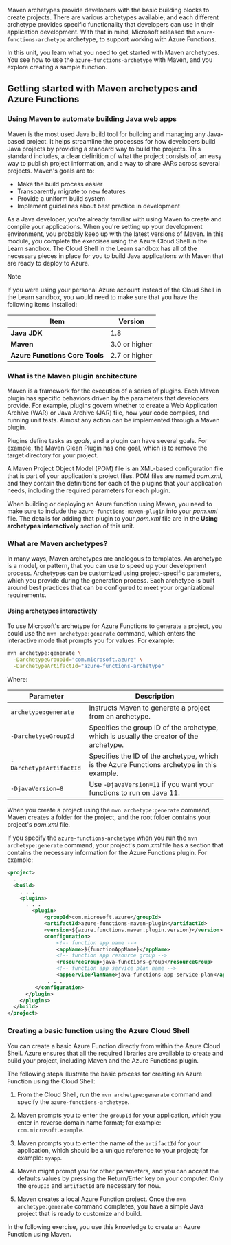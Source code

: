Maven archetypes provide developers with the basic building blocks to create projects. There are various archetypes available, and each different archetype provides specific functionality that developers can use in their application development. With that in mind, Microsoft released the `azure-functions-archetype` archetype, to support working with Azure Functions.

In this unit, you learn what you need to get started with Maven archetypes. You see how to use the `azure-functions-archetype` with Maven, and you explore creating a sample function.

## Getting started with Maven archetypes and Azure Functions

### Using Maven to automate building Java web apps

Maven is the most used Java build tool for building and managing any Java-based project. It helps streamline the processes for how developers build Java projects by providing a standard way to build the projects. This standard includes, a clear definition of what the project consists of, an easy way to publish project information, and a way to share JARs across several projects. Maven's goals are to:

- Make the build process easier
- Transparently migrate to new features
- Provide a uniform build system
- Implement guidelines about best practice in development

As a Java developer, you're already familiar with using Maven to create and compile your applications. When you're setting up your development environment, you probably keep up with the latest versions of Maven. In this module, you complete the exercises using the Azure Cloud Shell in the Learn sandbox. The Cloud Shell in the Learn sandbox has all of the necessary pieces in place for you to build Java applications with Maven that are ready to deploy to Azure.

> [!NOTE]
>
> If you were using your personal Azure account instead of the Cloud Shell in the Learn sandbox, you would need to make sure that you have the following items installed:
>  
> | Item | Version |
> |---|---|
> | **Java JDK** | 1.8 |
> | **Maven** | 3.0 or higher |
> | **Azure Functions Core Tools** | 2.7 or higher |
>  

### What is the Maven plugin architecture

Maven is a framework for the execution of a series of plugins. Each Maven plugin has specific behaviors driven by the parameters that developers provide. For example, plugins govern whether to create a Web Application Archive (WAR) or Java Archive (JAR) file, how your code compiles, and running unit tests. Almost any action can be implemented through a Maven plugin.

Plugins define tasks as *goals*, and a plugin can have several goals. For example, the Maven Clean Plugin has one goal, which is to remove the target directory for your project.

A Maven Project Object Model (POM) file is an XML-based configuration file that is part of your application's project files. POM files are named *pom.xml*, and they contain the definitions for each of the plugins that your application needs, including the required parameters for each plugin.

When building or deploying an Azure function using Maven, you need to make sure to include the `azure-functions-maven-plugin` into your *pom.xml* file. The details for adding that plugin to your *pom.xml* file are in the **Using archetypes interactively** section of this unit.

### What are Maven archetypes?

In many ways, Maven archetypes are analogous to templates. An archetype is a model, or pattern, that you can use to speed up your development process. Archetypes can be customized using project-specific parameters, which you provide during the generation process. Each archetype is built around best practices that can be configured to meet your organizational requirements.

#### Using archetypes interactively

To use Microsoft's archetype for Azure Functions to generate a project, you could use the `mvn archetype:generate` command, which enters the interactive mode that prompts you for values. For example:

```bash
mvn archetype:generate \
  -DarchetypeGroupId="com.microsoft.azure" \
  -DarchetypeArtifactId="azure-functions-archetype"
```

Where:

| Parameter | Description |
|---|---|
| `archetype:generate` | Instructs Maven to generate a project from an archetype. |
| `-DarchetypeGroupId` | Specifies the group ID of the archetype, which is usually the creator of the archetype. |
| `-DarchetypeArtifactId` | Specifies the ID of the archetype, which is the Azure Functions archetype in this example. |
| `-DjavaVersion=8` | Use `-DjavaVersion=11` if you want your functions to run on Java 11. |

When you create a project using the `mvn archetype:generate` command, Maven creates a folder for the project, and the root folder contains your project's *pom.xml* file.

If you specify the `azure-functions-archetype` when you run the `mvn archetype:generate` command, your project's *pom.xml* file has a section that contains the necessary information for the Azure Functions plugin. For example:

```xml
<project>
  . . .
  <build>
    . . .
    <plugins>
      . . .
        <plugin>
            <groupId>com.microsoft.azure</groupId>
            <artifactId>azure-functions-maven-plugin</artifactId>
            <version>${azure.functions.maven.plugin.version}</version>
            <configuration>
                <!-- function app name -->
                <appName>${functionAppName}</appName>
                <!-- function app resource group -->
                <resourceGroup>java-functions-group</resourceGroup>
                <!-- function app service plan name -->
                <appServicePlanName>java-functions-app-service-plan</appServicePlanName>
             . . .
         </configuration>
      </plugin>
    </plugins>
  </build>
</project>
```

### Creating a basic function using the Azure Cloud Shell

You can create a basic Azure Function directly from within the Azure Cloud Shell. Azure ensures that all the required libraries are available to create and build your project, including Maven and the Azure Functions plugin.

The following steps illustrate the basic process for creating an Azure Function using the Cloud Shell:

1. From the Cloud Shell, run the `mvn archetype:generate` command and specify the `azure-functions-archetype`.

1. Maven prompts you to enter the `groupId` for your application, which you enter in reverse domain name format; for example: `com.microsoft.example`.

1. Maven prompts you to enter the name of the `artifactId` for your application, which should be a unique reference to your project; for example: `myapp`.

1. Maven might prompt you for other parameters, and you can accept the defaults values by pressing the Return/Enter key on your computer. Only the `groupId` and `artifactId` are necessary for now.

1. Maven creates a local Azure Function project. Once the `mvn archetype:generate` command completes, you have a simple Java project that is ready to customize and build.

In the following exercise, you use this knowledge to create an Azure Function using Maven.
